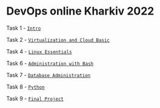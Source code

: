 # DevOps online Kharkiv 2022

Task 1 -
<code>[Intro](https://github.com/whitemag313/DevOps_online_Kharkiv_2022_1/tree/master/m1/task1.1 "link on GitHub")
</code>

Task 2 -
<code>[Virtualization and Cloud Basic](https://github.com/whitemag313/DevOps_online_Kharkiv_2022_1/tree/master/m2/Task2.2 "link on GitHub")
</code>

Task 4 -
<code>[Linux Essentials](https://github.com/whitemag313/DevOps_online_Kharkiv_2022_1/tree/master/m4/Task4.1 "link on GitHub")
</code>

Task 6 -
<code>[Administration with Bash](https://github.com/whitemag313/DevOps_online_Kharkiv_2022_1/tree/master/m6 "link on GitHub")
</code>

Task 7 -
<code>[Database Administration](https://github.com/whitemag313/DevOps_online_Kharkiv_2022_1/tree/master/m7 "link on GitHub")
</code>

Task 8 -
<code>[Python](https://github.com/whitemag313/DevOps_online_Kharkiv_2022_1/tree/master/m8 "link on GitHub")
</code>

Task 9 -
<code>[Final Project](https://github.com/whitemag313/DevOps_online_Kharkiv_2022_1/tree/master/m9_FinaleProject "link on GitHub")
</code>
